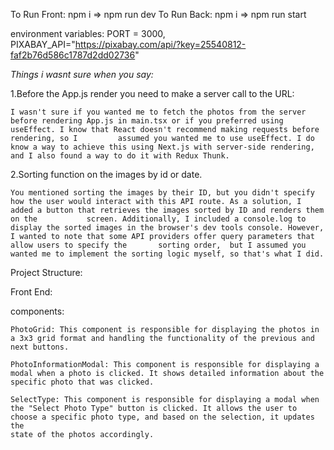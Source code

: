 To Run Front: npm i => npm run dev
To Run Back: npm i => npm run start

environment variables: PORT = 3000, PIXABAY_API="https://pixabay.com/api/?key=25540812-faf2b76d586c1787d2dd02736"


*Things i wasnt sure when you say:*

1.Before the App.js render you need to make a server call to the URL:

    I wasn't sure if you wanted me to fetch the photos from the server before rendering App.js in main.tsx or if you preferred using useEffect. I know that React doesn't recommend making requests before rendering, so I         assumed you wanted me to use useEffect. I do know a way to achieve this using Next.js with server-side rendering, and I also found a way to do it with Redux Thunk.

2.Sorting function on the images by id or date.

    You mentioned sorting the images by their ID, but you didn't specify how the user would interact with this API route. As a solution, I added a button that retrieves the images sorted by ID and renders them on the           screen. Additionally, I included a console.log to display the sorted images in the browser's dev tools console. However, I wanted to note that some API providers offer query parameters that allow users to specify the       sorting order,  but I assumed you wanted me to implement the sorting logic myself, so that's what I did.

Project Structure:

Front End:

components:
     
    PhotoGrid: This component is responsible for displaying the photos in a 3x3 grid format and handling the functionality of the previous and next buttons.
            
    PhotoInformationModal: This component is responsible for displaying a modal when a photo is clicked. It shows detailed information about the specific photo that was clicked.
            
    SelectType: This component is responsible for displaying a modal when the "Select Photo Type" button is clicked. It allows the user to choose a specific photo type, and based on the selection, it updates the  
    state of the photos accordingly.


